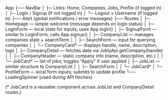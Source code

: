 App
 ├── NavBar
 │     ├─ Links: Home, Companies, Jobs, Profile (if logged in)
 │     ├─ Login / Signup (if not logged in)
 │     └─ Logout + Username (if logged in)
 ├── Alert (global notifications / error messages)
 ├── Routes
 │     ├─ Homepage              — simple welcome (message depends on login status)
 │     ├─ LoginForm             — local state for inputs; uses App.login()
 │     ├─ SignupForm            — similar to LoginForm; calls App.signup()
 │     ├─ CompanyList           — manages companies state + searchTerm
 │     │     ├─ SearchForm      — input for querying companies
 │     │     └─ CompanyCard*    — displays handle, name, description, logo
 │     ├─ CompanyDetail         — fetches data via JoblyApi.getCompany(handle)
 │     │     ├─ CompanyHeader   — static company info (name, description, etc.)
 │     │     └─ JobCard*        — list of jobs; toggles “Apply” if user applied
 │     ├─ JobList               — similar structure to CompanyList
 │     │     ├─ SearchForm
 │     │     └─ JobCard*
 │     └─ ProfileForm           — local form inputs; submits to update profile
 └── LoadingSpinner (used during API fetches)

(* JobCard is a reusable component across JobList and CompanyDetail routes.)
